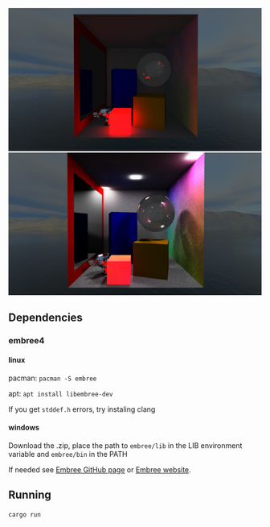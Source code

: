![ex4](images/ex4.png)
![ex5](images/ex5.png)

## Dependencies

### embree4

#### linux

pacman: `pacman -S embree`

apt: `apt install libembree-dev`

If you get `stddef.h` errors, try instaling clang

#### windows

Download the .zip, place the path to `embree/lib` in the LIB environment variable and `embree/bin` in the PATH

If needed see [Embree GitHub page](https://github.com/embree/embree) or [Embree website](https://www.embree.org/).

## Running

```bash
cargo run
```

